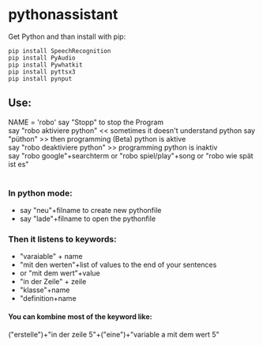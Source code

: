 # pythonassistant
Get Python and than install with pip:
```
pip install SpeechRecognition
pip install PyAudio
pip install Pywhatkit
pip install pyttsx3
pip install pynput
```
## Use:
NAME = 'robo'
say "Stopp" to stop the Program <br>
say "robo aktiviere python" << sometimes it doesn't understand python say "püthon" >> then programming (Beta) python is aktive <br>
say "robo deaktiviere python" >> programming python is inaktiv<br>
say "robo google"+searchterm or "robo spiel/play"+song or "robo wie spät ist es"<br><br>
### In python mode:<br>
* say "neu"+filname to create new pythonfile
* say "lade"+filname to open the pythonfile<br>
### Then it listens to keywords:
 * "varaiable" + name
 * "mit den werten"+list of values to the end of your sentences
 * or "mit dem wert"+value 
 * "in der Zeile" + zeile
 * "klasse"+name
 * "definition+name<br>
#### You can kombine most of the keyword like:<br>
("erstelle")+"in der zeile 5"+("eine")+"variable a mit dem wert 5"
